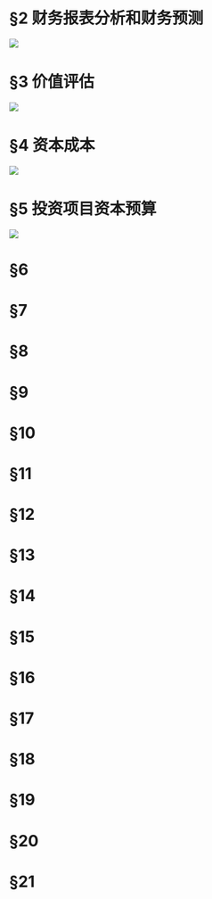 # §2 财务报表分析和财务预测
![][image-1]

# §3 价值评估
![][image-2]

# §4 资本成本
![][image-3]

# §5 投资项目资本预算
![][image-4]

# §6


# §7


# §8


# §9


# §10


# §11


# §12


# §13


# §14


# §15


# §16


# §17


# §18


# §19


# §20


# §21

[image-1]:	https://ws3.sinaimg.cn/large/006tKfTcgy1fq6bdpdgytj31kw3ko7wl.jpg
[image-2]:	https://ws4.sinaimg.cn/large/006tKfTcgy1fq6oh1oen5j31kw0vvk1u.jpg
[image-3]:	https://ws3.sinaimg.cn/large/006tKfTcgy1fq6rt99j20j31kw1cvaxq.jpg
[image-4]:	https://ws4.sinaimg.cn/large/006tKfTcgy1fq6rj7kb8mj31kw178b29.jpg